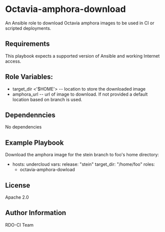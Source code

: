 Octavia-amphora-download
========================

An Ansible role to download Octavia amphora images to be used in CI or scripted deployments.

Requirements
------------

This playbook expects a supported version of Ansible and working Internet access.

Role Variables:
---------------

- target\_dir <'$HOME'> -- location to store the downloaded image
- amphora\_url -- url of image to download. If not provided a default location based on branch is used.

Dependenncies
-------------

No dependencies

Example Playbook
----------------

Download the amphora image for the stein branch to foo's home directory:

  - hosts: undercloud
    vars:
      release: "stein"
      target_dir: "/home/foo"
    roles:
      - octavia-amphora-dowload


License
-------

Apache 2.0

Author Information
------------------

RDO-CI Team
